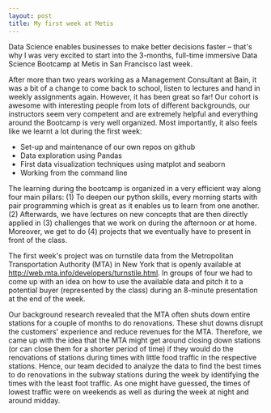 ```yaml
---
layout: post
title: My first week at Metis
---
```


Data Science enables businesses to make better decisions faster – that's why I was very excited to start into the 3-months, full-time immersive Data Science Bootcamp at Metis in San Francisco last week. 

After more than two years working as a Management Consultant at Bain, it was a bit of a change to come back to school, listen to lectures and hand in weekly assignments again. However, it has been great so far! Our cohort is awesome with interesting people from lots of different backgrounds, our instructors seem very competent and are extremely helpful and everything around the Bootcamp is very well organized. 
Most importantly, it also feels like we learnt a lot during the first week:

 - Set-up and maintenance of our own repos on github
 - Data exploration using Pandas
 - First data visualization techniques using matplot and seaborn
 - Working from the command line

The learning during the bootcamp is organized in a very efficient way along four main pillars: (1) To deepen our python skills, every morning starts with pair programming which is great as it enables us to learn from one another. (2) Afterwards, we have lectures on new concepts that are then directly applied in (3) challenges that we work on during the afternoon or at home. Moreover, we get to do (4) projects that we eventually have to present in front of the class.

The first week's project was on turnstile data from the Metropolitan Transportation Authority (MTA) in New York that is openly available at http://web.mta.info/developers/turnstile.html. In groups of four we had to come up with an idea on how to use the available data and pitch it to a potential buyer (represented by the class) during an 8-minute presentation at the end of the week.

Our background research revealed that the MTA often shuts down entire stations for a couple of months to do renovations. These shut downs disrupt the customers' experience and reduce revenues for the MTA. Therefore, we came up with the idea that the MTA might get around closing down stations (or can close them for a shorter period of time) if they would do the renovations of stations during times with little food traffic in the respective stations.
Hence, our team decided to analyze the data to find the best times to do renovations in the subway stations during the week by identifying the times with the least foot traffic. As one might have guessed, the times of lowest traffic were on weekends as well as during the week at night and around midday. 

